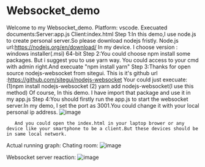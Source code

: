 # Websocket_demo
Welcome to my Websocket_demo. 
Platform: vscode.
Execuated documents:Server:app.js
                    Client:index.html
Step 1:In this demo,I use node.js to create personal server.So please download nodejs fristly.
       Node.js url:https://nodejs.org/en/download/
       In my device. I choose version : windows installer(.msi) 64-bit
Step 2:You could choose npm install some packages. But i suggest you to use yarn way.
       You could access to your cmd with admin right.And execuate "npm install yarn" 
Step 3:Thanks for open source nodejs-websocket from sitegui.
       This is it's github url :https://github.com/sitegui/nodejs-websocket
       Your could just execuate:(1)npm install nodejs-websocket (2) yarn add nodejs-websocket(I use this method)
       Of course, In this demo. I have import that package and use it in my app.js
Step 4:You should firstly run the app.js to start the websocket server.In my demo, I set the port as 3001.You could change it with your local personal ip address.
        ![image](https://user-images.githubusercontent.com/100348957/162728371-0e2db436-dca9-48be-a4f3-09238b48131c.png)


       And you could open the index.html in your laptop brower or any device like your smartphone to be a client.But these devices should be in same local network.
       
Actual running graph:
Chating room:
![image](https://user-images.githubusercontent.com/100348957/162729070-8a190946-3d7c-4e2e-b9da-3651fe742a74.png)

Websocket server reaction:
![image](https://user-images.githubusercontent.com/100348957/162729206-2d491dee-d1d9-4b00-8a66-5ad226c023cf.png)

       
